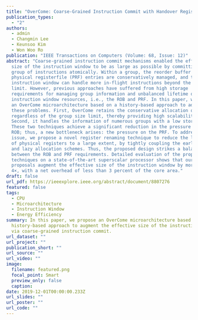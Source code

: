 ```yaml
---
title: "OverCome: Coarse-Grained Instruction Commit with Handover Register Renaming"
publication_types:
  - "2"
authors:
  - admin
  - Changmin Lee
  - Keunsoo Kim
  - Won Woo Ro
publication: "IEEE Transactions on Computers (Volume: 68, Issue: 12)"
abstract: "Coarse-grained instruction commit mechanisms enabled the effective
  size of the instruction window to be as large as possible by committing a
  group of instructions atomically. Within a group, the reorder buffer (ROB) and
  physical registerfile (PRF) entries are conservatively managed, and thus the
  instruction window can handle more in-flight instructions beyond the hardware
  limit. However, previous approaches have suffered from high storage
  requirements for managing group information and unbalanced lifetime of
  instruction window resources, i.e., the ROB and PRF. In this paper, we propose
  an OverCome microarchitecture based on a history-based approach to address
  these problems. First, OverCome retains the conservative allocation of the ROB
  regardless of the group size limit, thereby providing high scalability.
  Second, it handles the information of numerous groups with a low storage cost.
  These two techniques achieve a significant reduction in the pressure on the
  ROB; thus, a new bottleneck arises: the pressure on the PRF. To address this
  issue, we propose a novel register renaming technique to reduce the lifetime
  of physical registers to a large extent, by tightly coupling the early release
  and lazy allocation schemes. Thus, the proposed design strikes a balance
  between the ROB and PRF requirements. Detailed evaluation of the proposed
  techniques on a state-of-the-art superscalar processor shows that our
  proposals augment the effective size of the instruction window by more than
  4×, with a net overhead of less than 3 percent of the core area."
draft: false
url_pdf: https://ieeexplore.ieee.org/abstract/document/8807276
featured: false
tags:
  - CPU
  - Microarchitecture
  - Instruction Window
  - Energy Efficiency
summary: In this paper, we propose an OverCome microarchitecture based on a
  history-based approach to augment the effective size of the instruction window
  via coarse-grained instruction commit.
url_dataset: ""
url_project: ""
publication_short: ""
url_source: ""
url_video: ""
image:
  filename: featured.png
  focal_point: Smart
  preview_only: false
  caption: 
date: 2019-12-01T00:00:00.233Z
url_slides: ""
url_poster: ""
url_code: ""
---
```

